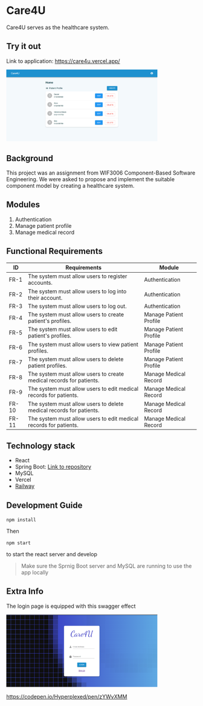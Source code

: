 # Care4U

Care4U serves as the healthcare system.

## Try it out

Link to application: https://care4u.vercel.app/

<img src="./src/assets/HomePage.png" alt="Home Page" width="400"/>

## Background

This project was an assignment from WIF3006 Component-Based Software Engineering. We were asked to propose and implement the suitable component model by creating a healthcare system.

## Modules

1. Authentication
2. Manage patient profile
3. Manage medical record

## Functional Requirements

| ID    | Requirements                                                        | Module                 |
| ----- | ------------------------------------------------------------------- | ---------------------- |
| FR-1  | The system must allow users to register accounts.                   | Authentication         |
| FR-2  | The system must allow users to log into their account.              | Authentication         |
| FR-3  | The system must allow users to log out.                             | Authentication         |
| FR-4  | The system must allow users to create patient's profiles.           | Manage Patient Profile |
| FR-5  | The system must allow users to edit patient's profiles.             | Manage Patient Profile |
| FR-6  | The system must allow users to view patient profiles.               | Manage Patient Profile |
| FR-7  | The system must allow users to delete patient profiles.             | Manage Patient Profile |
| FR-8  | The system must allow users to create medical records for patients. | Manage Medical Record  |
| FR-9  | The system must allow users to edit medical records for patients.   | Manage Medical Record  |
| FR-10 | The system must allow users to delete medical records for patients. | Manage Medical Record  |
| FR-11 | The system must allow users to edit medical records for patients.   | Manage Medical Record  |

## Technology stack

- React
- Spring Boot: [Link to repository](https://github.com/HeLinChooi/Care4U-Spring-Boot)
- MySQL
- Vercel
- [Railway](https://railway.app/)

## Development Guide

```
npm install
```

Then

```
npm start
```

to start the react server and develop

> Make sure the Sprnig Boot server and MySQL are running to use the app locally

## Extra Info

The login page is equipped with this swagger effect

<img src="./src/assets/LoginPage.png" alt="Home Page" width="400"/>

https://codepen.io/Hyperplexed/pen/zYWvXMM
